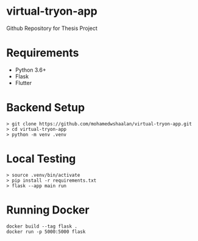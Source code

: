 # virtual-tryon-app
Github Repository for Thesis Project

# Requirements
- Python 3.6+
- Flask
- Flutter

# Backend Setup
```
> git clone https://github.com/mohamedwshaalan/virtual-tryon-app.git
> cd virtual-tryon-app
> python -m venv .venv 
```
# Local Testing
```
> source .venv/bin/activate
> pip install -r requirements.txt
> flask --app main run
```

# Running Docker
```
docker build --tag flask .
docker run -p 5000:5000 flask
```
